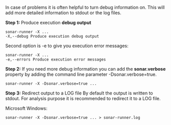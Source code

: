 In case of problems it is often helpful to turn debug information on. This will add more detailed information to stdout or the log files.

**Step 1:** Produce execution **debug output**

```
sonar-runner -X ...
-X,--debug Produce execution debug output
```
Second option is -e to give you execution error messages:
```
sonar-runner -X ...
-e,--errors Produce execution error messages
```

**Step 2:** If you need more debug information you can add the **sonar.verbose** property by adding the command line parameter -Dsonar.verbose=true.

```
sonar-runner -X -Dsonar.verbose=true ...
```

**Step 3:** Redirect output to a LOG file
By default the output is written to stdout. For analysis purpose it is recommended to redirect it to a LOG file.

Microsoft Windows:
```
sonar-runner -X -Dsonar.verbose=true ... > sonar-runner.log
```
